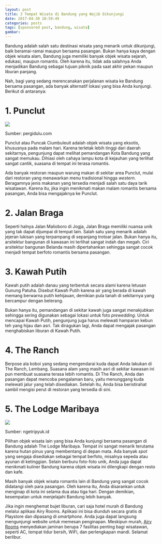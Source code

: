 ```yaml
---
layout: post
title: 3 Tempat Wisata di Bandung yang Wajib Dikunjungi
date: 2017-04-30 10:59:49
categories: posts
tags: [sponsored post, bandung, wisata]
gambar: 
---
```


Bandung adalah salah satu destinasi wisata yang menarik untuk dikunjungi, baik beramai-ramai maupun bersama pasangan. Bukan hanya kaya dengan objek wisata alam, Bandung juga memiliki banyak objek wisata sejarah, edukasi, maupun romantis. Oleh karena itu, tidak ada salahnya Anda menjadikan Bandung sebagai tujuan piknik pada saat akhir pekan maupun liburan panjang.

Nah, bagi yang sedang merencanakan perjalanan wisata ke Bandung bersama pasangan, ada banyak alternatif lokasi yang bisa Anda kunjungi. Berikut di antaranya:

# 1. Punclut

![](https://s25.postimg.org/dk6m9fbof/Picture1.png)

Sumber: pergidulu.com

Punclut atau Puncak Ciumbuleuit adalah objek wisata yang eksotis, khususnya pada malam hari. Karena terletak lebih tinggi dari daerah sekitarnya, pengunjung dapat melihat pemandangan Kota Bandung yang sangat memukau. Dihiasi oleh cahaya lampu kota di kejauhan yang terlihat sangat cantik, suasana di tempat ini terasa romantis. 

Ada banyak restoran maupun warung makan di sekitar area Punclut, mulai dari restoran yang menawarkan menu tradisional hingga _western_. Beragamnya jenis makanan yang tersedia menjadi salah satu daya tarik wisatawan. Karena itu, jika ingin menikmati makan malam romantis bersama pasangan, Anda bisa mengajaknya ke Punclut.

# 2. Jalan Braga

Seperti halnya Jalan Malioboro di Jogja, Jalan Braga memiliki nuansa unik yang tak dapat dijumpai di tempat lain. Salah satu yang menarik adalah jejeran lukisan yang terpampang di sepanjang trotoar jalan. Bukan hanya itu, arsitektur bangunan di kawasan ini terlihat sangat indah dan megah. Ciri arsitektur bangunan Belanda masih dipertahankan sehingga sangat cocok menjadi tempat berfoto romantis bersama pasangan.

# 3. Kawah Putih

Kawah putih adalah danau yang terbentuk secara alami karena letusan Gunung Patuha. Disebut Kawah Putih karena air yang berada di kawah memang berwarna putih kehijauan, demikian pula tanah di sekitarnya yang bercampur dengan belerang. 

Bukan hanya itu, pemandangan di sekitar kawah juga sangat menakjubkan sehingga sering digunakan sebagai lokasi untuk foto _prewedding_. Untuk mencapai Kawah Putih, pengunjung juga harus melewati hamparan kebun teh yang hijau dan asri. Tak diragukan lagi, Anda dapat mengajak pasangan menghabiskan liburan di Kawah Putih.

# 4. The Ranch

Berpose ala koboi yang sedang mengendarai kuda dapat Anda lakukan di The Ranch, Lembang. Suasana alam yang masih asri di sekitar kawasan ini pun membuat suasana terasa lebih romantis. Di The Ranch, Anda dan pasangan dapat mencoba pengalaman baru, yaitu menunggang kuda melewati jalur yang telah disediakan. Setelah itu, Anda bisa beristirahat sambil mengisi perut di restoran yang tersedia di sini.

# 5. The Lodge Maribaya

![](https://s25.postimg.org/j8cx0c367/Picture2.png)

Sumber: ngetripyuk.id

Pilihan objek wisata lain yang bisa Anda kunjungi bersama pasangan di Bandung adalah The Lodge Maribaya. Tempat ini sangat menarik terutama karena hutan pinus yang membentang di depan mata. Ada banyak _spot_ yang sengaja disediakan sebagai tempat berfoto, misalnya sepeda atau ayunan di ketinggian. Selain berburu foto-foto unik, Anda juga dapat menikmati kuliner Bandung karena objek wisata ini dilengkapi dengan resto dan kafe. 

Masih banyak objek wisata romantis lain di Bandung yang sangat cocok didatangi oleh para pasangan. Oleh karena itu, Anda disarankan untuk menginap di kota ini selama dua atau tiga hari. Dengan demikian, kesempatan untuk menjelajahi Bandung lebih banyak.

Jika ingin menghemat bujet liburan, cari saja hotel murah di Bandung melalui aplikasi Airy Rooms. Aplikasi ini bisa diunduh secara gratis di Playstore dan dipasang di _smartphone_. Anda juga dapat langsung mengunjungi website untuk memesan penginapan. Meskipun murah, [Airy Rooms](https://www.airyrooms.com/booking-hotel-di-bandung) menyediakan jaminan berupa 7 fasilitas penting bagi wisatawan, seperti AC, tempat tidur bersih, WiFi, dan perlengkapan mandi. Selamat berlibur.